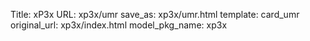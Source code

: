 Title: xP3x
URL: xp3x/umr
save_as: xp3x/umr.html
template: card_umr
original_url: xp3x/index.html
model_pkg_name: xp3x

